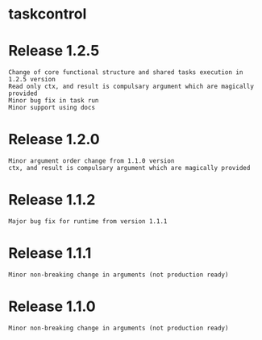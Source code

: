 # taskcontrol


# Release 1.2.5

    Change of core functional structure and shared tasks execution in 1.2.5 version
    Read only ctx, and result is compulsary argument which are magically provided
    Minor bug fix in task run
    Minor support using docs


# Release 1.2.0

    Minor argument order change from 1.1.0 version
    ctx, and result is compulsary argument which are magically provided


# Release 1.1.2

    Major bug fix for runtime from version 1.1.1


# Release 1.1.1

    Minor non-breaking change in arguments (not production ready)


# Release 1.1.0

    Minor non-breaking change in arguments (not production ready)

